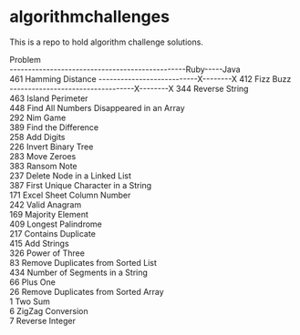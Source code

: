 # algorithmchallenges
This is a repo to hold algorithm challenge solutions.

Problem                                                 
------------------------------------------------Ruby-----Java		
461	Hamming Distance ---------------------------X--------X
412	Fizz Buzz ----------------------------------X--------X
344	Reverse String  		
463	Island Perimeter  		
448	Find All Numbers Disappeared in an Array  		
292	Nim Game  		
389	Find the Difference  		
258	Add Digits  		
226	Invert Binary Tree  		
283	Move Zeroes  		
383	Ransom Note  		
237	Delete Node in a Linked List  		
387	First Unique Character in a String  		
171	Excel Sheet Column Number  		
242	Valid Anagram  		
169	Majority Element  		
409	Longest Palindrome  		
217	Contains Duplicate  		
415	Add Strings  		
326	Power of Three  		
83	Remove Duplicates from Sorted List  		
434	Number of Segments in a String  		
66	Plus One  		
26	Remove Duplicates from Sorted Array  		
1		Two Sum  		
6		ZigZag Conversion  		
7		Reverse Integer  
